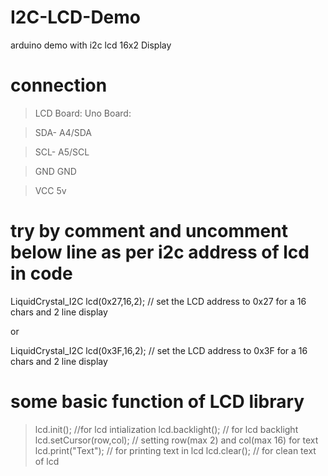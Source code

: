 # I2C-LCD-Demo
arduino demo with i2c lcd 16x2 Display

# connection
  
  
  
 > LCD Board:   Uno Board:
 
 > SDA-        A4/SDA
 
 > SCL-        A5/SCL
 
 > GND         GND
 
 > VCC         5v
 

# try by comment and uncomment below line as per i2c address of lcd in code

  LiquidCrystal_I2C lcd(0x27,16,2);  // set the LCD address to 0x27 for a 16 chars and 2 line display

  or 

  LiquidCrystal_I2C lcd(0x3F,16,2);  // set the LCD address to 0x3F for a 16 chars and 2 line display



# some basic function of LCD library
> lcd.init();                 //for lcd intialization
> lcd.backlight();           // for lcd backlight
> lcd.setCursor(row,col);   // setting row(max 2) and col(max 16) for text 
> lcd.print("Text");       //  for printing text in lcd 
> lcd.clear();            //  for clean text of lcd 

